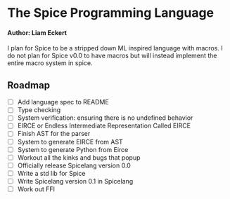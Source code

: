 # The Spice Programming Language
#### Author: Liam Eckert
I plan for Spice to be a stripped down ML inspired language with macros. I do not plan for Spice v0.0 to have macros but will instead implement the entire macro system in spice.

## Roadmap
- [ ] Add language spec to README
- [ ] Type checking
- [ ] System verification: ensuring there is no undefined behavior
- [ ] EIRCE or Endless Intermediate Representation Called EIRCE
- [ ] Finish AST for the parser
- [ ] System to generate EIRCE from AST
- [ ] System to generate Python from Eirce
- [ ] Workout all the kinks and bugs that popup
- [ ] Officially release Spicelang version 0.0
- [ ] Write a std lib for Spice
- [ ] Write Spicelang version 0.1 in Spicelang
- [ ] Work out FFI